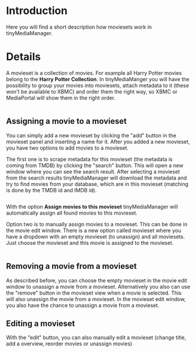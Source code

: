 # Introduction #

Here you will find a short description how moviesets work in tinyMediaManager.


# Details #

A movieset is a collection of movies. For example all Harry Potter movies belong to the **Harry Potter Collection**.
In tinyMediaManger you will have the possibility to group your movies into moviesets, attach metadata to it (these won't be available to XBMC) and order them the right way, so XBMC or MediaPortal will show them in the right order.

![![](http://tinymediamanager.googlecode.com/svn/wiki/images/movieset_panel_linux_thumb.jpg)](http://tinymediamanager.googlecode.com/svn/wiki/images/movieset_panel_linux.jpg)


## Assigning a movie to a movieset ##

You can simply add a new movieset by clicking the "add" button in the movieset panel and inserting a name for it. After you added a new movieset, you have two options to add movies to a movieset.

The first one is to scrape metadata for this movieset (the metadata is coming from TMDB) by clicking the "search" button. This will open a new window where you can see the search result. After selecting a movieset from the search results tinyMediaManager will download the metadata and try to find movies from your database, which are in this movieset (matching is done by the TMDB id and IMDB id).

![![](http://tinymediamanager.googlecode.com/svn/wiki/images/search_movieset_linux_thumb.jpg)](http://tinymediamanager.googlecode.com/svn/wiki/images/search_movieset_linux.jpg)


With the option **Assign movies to this movieset** tinyMediaManager will automatically assign all found movies to this movieset.

Option two is to manually assign movies to a movieset. This can be done in the movie edit window. There is a new option called movieset where you have a dropdown with an empty movieset (to unassign) and all moviesets. Just choose the movieset and this movie is assigned to the movieset.

![![](http://tinymediamanager.googlecode.com/svn/wiki/images/edit_movie_linux_thumb.jpg)](http://tinymediamanager.googlecode.com/svn/wiki/images/edit_movie_linux.jpg)


## Removing a movie from a movieset ##

As described before, you can choose the empty movieset in the movie edit window to unassign a movie from a movieset.
Alternatively you also can use the "remove" button in the movieset view when a movie is selected. This will also unassign the movie from a movieset.
In the movieset edit window, you also have the chance to unassign a movie from a movieset.

## Editing a movieset ##

With the "edit" button, you can also manually edit a movieset (change title, add a overview, reorder movies or unassign movies)